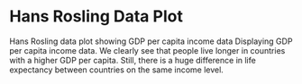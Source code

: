 # Hans Rosling Data Plot
Hans Rosling data plot showing GDP per capita income data
Displaying GDP per capita income data. We clearly see that people live longer in countries with a higher GDP per capita. Still, there is a huge difference in life expectancy between countries on the same income level.


